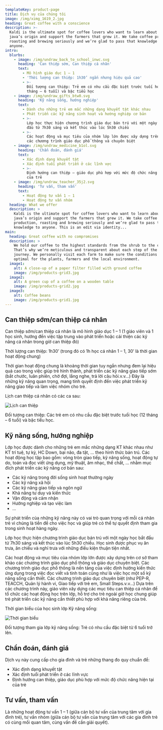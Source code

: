 ```yaml
---
templateKey: product-page
title: Dịch vụ của chúng tôi
image: /img/ximg_1619_2.jpg
heading: Great coffee with a conscience
description: >-
  Kaldi is the ultimate spot for coffee lovers who want to learn about their
  java’s origin and support the farmers that grew it. We take coffee production,
  roasting and brewing seriously and we’re glad to pass that knowledge to
  anyone.
intro:
  blurbs:
    - image: /img/undraw_back_to_school_inwc.svg
      heading: 'Can thiệp sớm, Can thiệp cá nhân'
      text:
        - Mô hình giáo dục 1 – 1
        - 'Thời lượng can thiệp: 1h30’ ngắn nhưng hiệu quả cao'
        - >-
          Đối tượng can thiệp: Trẻ em có nhu cầu đặc biệt trước tuối học (12
          tháng – 6 tuổi) và bậc tiểu học
    - image: /img/undraw_gifts_btw0.svg
      heading: 'Kỹ năng sống, hướng nghiệp'
      text:
        - Dành cho những trẻ em mắc những dạng khuyết tật khác nhau
        - Phát triển các kỹ năng sinh hoạt và hướng nghiệp cơ bản
        - >-
          Lớp học thực hiện chương trình giáo dục bán trú với một ngày học bắt
          đầu từ 7h30 sáng và kết thúc vào lúc 5h30 chiều
        - >-
          Các hoạt động và mục tiêu của nhóm lớp lớn được xây dựng trên cơ sở
          các chương trình giáo dục phổ thông và chuyên biệt
    - image: /img/undraw_medicine_b1ol.svg
      heading: 'Chẩn đoán, đánh giá'
      text:
        - Xác định dạng khuyết tật
        - Xác định tuổi phát triển ở các lĩnh vực
        - >-
          Định hướng can thiệp – giáo dục phù hợp với mức độ chức năng hiện tại
          của trẻ
    - image: /img/undraw_teacher_35j2.svg
      heading: 'Tư vấn, tham vấn'
      text:
        - Hoạt động tư vấn 1 – 1
        - Hoạt động tư vấn nhóm
  heading: What we offer
  description: >
    Kaldi is the ultimate spot for coffee lovers who want to learn about their
    java’s origin and support the farmers that grew it. We take coffee
    production, roasting and brewing seriously and we’re glad to pass that
    knowledge to anyone. This is an edit via identity...
main:
  heading: Great coffee with no compromises
  description: >
    We hold our coffee to the highest standards from the shrub to the cup.
    That’s why we’re meticulous and transparent about each step of the coffee’s
    journey. We personally visit each farm to make sure the conditions are
    optimal for the plants, farmers and the local environment.
  image1:
    alt: A close-up of a paper filter filled with ground coffee
    image: /img/products-grid3.jpg
  image2:
    alt: A green cup of a coffee on a wooden table
    image: /img/products-grid2.jpg
  image3:
    alt: Coffee beans
    image: /img/products-grid1.jpg
---
```

## Can thiệp sớm/can thiệp cá nhân

Can thiệp sớm/can thiệp cá nhân là mô hình giáo dục 1 – 1 (1 giáo viên
và 1 học sinh, hướng đến việc tập trung vào phát triển hoặc cải thiện
các kỹ năng cá nhân trong giờ can thiệp đó)

Thời lượng can thiệp: 1h30’ (trong đó có 1h học cá nhân 1 – 1, 30’ là
thời gian hoạt động chung)

Thời gian hoạt động chung là khoảng thời gian tuy ngắn nhưng đem lại
hiệu quả cao trong việc giúp trẻ hình thành, phát triển các kỹ năng
giao tiếp sớm (bắt chước, luân phiên, chờ đợi, lắng nghe, trả lời câu
hỏi.v.v…) Đây là những kỹ năng quan trọng, mang tính quyết định đến
việc phát triển kỹ năng giao tiếp và làm việc nhóm cho trẻ.

Lịch can thiệp cá nhân có các ca sau:

![Lịch can thiệp](/img/8-giờ2_1.png "Lịch can thiệp")

Đối tượng can thiệp: Các trẻ em có nhu cầu đặc biệt trước tuối học (12
tháng – 6 tuổi) và bậc tiểu học.

## Kỹ năng sống, hướng nghiệp

Lớp học được dành cho những trẻ em mắc những dạng KT khác nhau như KT
trí tuệ, tự kỷ, HC Down, bại não, đa tật, … theo hình thức bán trú. Các
hoạt động học tập bao gồm: vòng tròn giao tiếp, kỹ năng sống, hoạt động
tự do, toán và đọc viết ứng dụng, mỹ thuật, âm nhạc, thể chất, … nhằm
mục đích phát triển các kỹ năng cơ bản sau:

* Các kỹ năng trong đời sống sinh hoạt thường ngày
* Các kỹ năng xã hội
* Các kỹ năng giao tiếp và ngôn ngữ
* Khả năng tư duy và kiến thức
* Vận động và cảm nhận
* Hướng nghiệp và tạo việc làm
* …

Sự phát triển của những kỹ năng này có vai trò quan trọng với mỗi cá
nhân trẻ vì chúng là tiền đề cho việc học và giúp trẻ có thể tự quyết
định tham gia trong sinh hoạt hàng ngày.

Lớp học thực hiện chương trình giáo dục bán trú với một ngày học bắt đầu
từ 7h30 sáng và kết thúc vào lúc 5h30 chiều. Học sinh được phục vụ ăn
trưa, ăn chiều và nghỉ trưa với những điều kiện thuận tiện nhất.

Các hoạt động và mục tiêu của nhóm lớp lớn được xây dựng trên cơ sở tham
khảo các chương trình giáo dục phổ thông và giáo dục chuyên biệt. Các
chương trình giáo dục phổ thông là nền tảng của việc định hướng kiến
thức ứng dụng trong việc đọc viết và tính toán cũng như là việc học
một số kỹ năng sống cần thiết. Các chương trình giáo dục chuyên biệt
(như PEP-R, TEACCH, Quản lý hành vi, Giao tiếp với trẻ em, Small
Steps.v.v…) Dựa trên các chương trình này, giáo viên xây dựng các mục
tiêu can thiệp cá nhân để tổ chức các hoạt động học trên lớp, hỗ trợ
cho trẻ ngoài giờ học chung giúp trẻ phát triển các kỹ năng cần thiết
phù hợp với khả năng riêng của trẻ.

Thời gian biểu của học sinh lớp Kỹ năng sống:

![Thời gian biểu](/img/8-giờ_1.png "Thời gian biểu")

Đối tượng tham gia lớp kỹ năng sống: Trẻ có nhu cầu đặc biệt từ 6 tuổi
trở lên.

## Chẩn đoán, đánh giá

Dịch vụ này cung cấp cho gia đình và trẻ những thang đo quy chuẩn để:

* Xác định dạng khuyết tật
* Xác định tuổi phát triển ở các lĩnh vực
* Định hướng can thiệp, giáo dục phù hợp với mức độ chức năng hiện tại
  của trẻ

## Tư vấn, tham vấn

Là những hoạt động tư vấn 1 – 1 (giữa cán bộ tư vấn của trung tâm với
gia đình trẻ), tư vấn nhóm (giữa cán bộ tư vấn của trung tâm với các gia
đình trẻ có cùng mối quan tâm, cùng vấn đề cần giải quyết).
